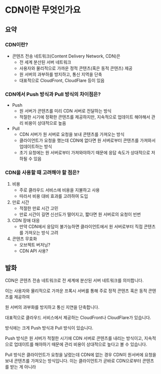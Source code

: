 # CDN이란 무엇인가요

## 요약

### CDN이란?

- 콘텐츠 전송 네트워크(Content Delivery Network, CDN)은
  - 전 세계 분산된 서버 네트워크
  - 사용자와 물리적으로 가까운 정적 콘텐츠(혹은 동적 콘텐츠) 제공
  - 원 서버의 과부하를 방지하고, 통신 지역을 단축
  - 대표적으로 CloudFront, CloudFlare 등이 있음

### CDN에서 Push 방식과 Pull 방식의 차이점은?

- Push
  - 원 서버가 콘텐츠를 미리 CDN 서버로 전달하는 방식
  - 적절한 시기에 정확한 콘텐츠를 제공하지만, 지속적으로 업데이트 해야해서 관리 비용이 상대적으로 높음
- Pull
  - CDN 서버가 원 서버로 요청을 보내 콘텐츠를 가져오는 방식
  - 클라이언트가 요청을 했는데 CDN에 없다면 원 서버로부터 콘텐츠를 가져와서 업데이트하는 방식
  - 초기 요청에는 원 서버로부터 가져와야하기 때문에 응답 속도가 상대적으로 저하될 수 있음

### CDN을 사용할 때 고려해야 할 점은?

1. 비용
   - 주로 클라우드 서비스에 비용을 지불하고 사용
   - 따라서 비용 대비 효과를 고려하여 도입
2. 만료 시간
   - 적절한 만료 시간 고민
   - 만료 시간이 길면 신선도가 떨어지고, 짧다면 원 서버로의 요청이 빈번
3. CDN 장애 대응
   - 만약 CDN에서 응답이 불가능하면 클라이언트에서 원 서버로부터 직접 콘텐츠를 가져오는 방식 고려
4. 콘텐츠 무효화
   - 오브젝트 버저닝?
   - CDN API 사용?

## 발화

CDN은 콘텐츠 전송 네트워크로 전 세계에 분산된 서버 네트워크를 의미합니다.

이는 사용자와 물리적으로 가까운 프록시 서버를 통해 주로 정적 콘텐츠 혹은 동적 콘텐츠를 제공하여

원 서버의 과부화를 방지하고 통신 지연을 단축합니다.

대표적으로 클라우드 서비스에서 제공하는 CloudFront나 CloudFlare가 있습니다.


방식에는 크게 Push 방식과 Pull 방식이 있습니다.

Push 방식은 원 서버가 적절한 시기에 CDN 서버로 콘텐츠를 내리는 방식이고, 지속적으로 업데이트를 해야하기 때문에 관리 비용이 상대적으로 높다고 볼 수 있습니다.

Pull 방식은 클라이언트가 요청을 날렸는데 CDN에 없는 경우 CDN이 원서버에 요청을 보내 콘텐츠를 가져오는 방식입니다. 이는 클라이언트가 곧바로 CDN으로부터 콘텐츠를 받는 게 아니라
